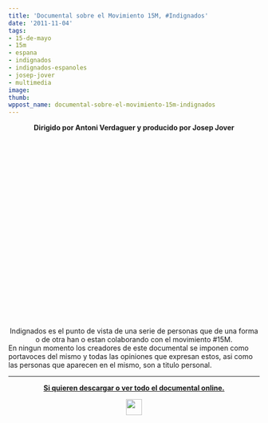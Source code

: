 ```yaml
---
title: 'Documental sobre el Movimiento 15M, #Indignados'
date: '2011-11-04'
tags:
- 15-de-mayo
- 15m
- espana
- indignados
- indignados-espanoles
- josep-jover
- multimedia
image: 
thumb: 
wppost_name: documental-sobre-el-movimiento-15m-indignados
---
```


<center><strong>Dirigido por Antoni Verdaguer y producido por Josep Jover</strong></center><center>
<object style="height: 390px; width: 640px;" width="640" height="360" classid="clsid:d27cdb6e-ae6d-11cf-96b8-444553540000" codebase="http://download.macromedia.com/pub/shockwave/cabs/flash/swflash.cab#version=6,0,40,0"><param name="allowFullScreen" value="true" /><param name="allowScriptAccess" value="always" /><param name="src" value="https://www.youtube.com/v/2PleermLGJE?version=3&amp;feature=player_detailpage" /><param name="allowfullscreen" value="true" /><param name="allowscriptaccess" value="always" /><embed style="height: 390px; width: 640px;" width="640" height="360" type="application/x-shockwave-flash" src="https://www.youtube.com/v/2PleermLGJE?version=3&amp;feature=player_detailpage" allowFullScreen="true" allowScriptAccess="always" allowfullscreen="true" allowscriptaccess="always" /></object>
Indignados es el punto de vista de una serie de personas que de una forma o de otra han o estan colaborando con el movimiento #15M.</center>En ningun momento los creadores de este documental se imponen como portavoces del mismo y todas las opiniones que expresan estos, asi como las personas que aparecen en el mismo, son a titulo personal.

<hr />
<p style="text-align: center;"></p>
<p style="text-align: center;"></p>
<p style="text-align: center;"></p>
<p style="text-align: center;"></p>
<p style="text-align: center;"><strong><a href="http://www.docuindignados.com/" target="_blank">Si quieren descargar o ver todo el documental online.</a></strong></p>
<p style="text-align: center;"></p>
<p style="text-align: center;"><strong></strong><a href="https://partidopirata.com.ar/wp-content/uploads/2010/10/youtube.jpg"><img class="aligncenter size-full wp-image-214" title="youtube" src="https://partidopirata.com.ar/wp-content/uploads/2010/10/youtube.jpg" alt="" width="32" height="32" /></a></p>
